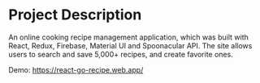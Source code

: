 # Project Description
An online cooking recipe management application, which was built with React, Redux, Firebase, Material UI and Spoonacular API. 
The site allows users to search and save 5,000+ recipes, and create favorite ones.

Demo: https://react-go-recipe.web.app/


